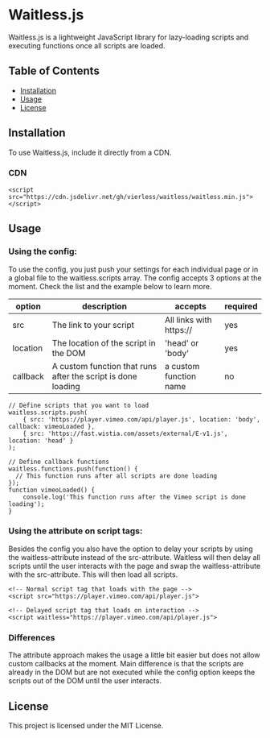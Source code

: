 # Waitless.js

Waitless.js is a lightweight JavaScript library for lazy-loading scripts and executing functions once all scripts are loaded.

## Table of Contents

- [Installation](#installation)
- [Usage](#usage)
- [License](#license)

## Installation

To use Waitless.js, include it directly from a CDN.

### CDN

```
<script src="https://cdn.jsdelivr.net/gh/vierless/waitless/waitless.min.js"></script>
```

## Usage

### Using the config:

To use the config, you just push your settings for each individual page or in a global file to the waitless.scripts array. The config accepts 3 options at the moment. Check the list and the example below to learn more.

| option | description | accepts | required |
|----------|----------|----------|----------|
| src | The link to your script | All links with https:// | yes |
| location | The location of the script in the DOM | 'head' or 'body' | yes |
| callback | A custom function that runs after the script is done loading | a custom function name | no |

```
// Define scripts that you want to load
waitless.scripts.push(
    { src: 'https://player.vimeo.com/api/player.js', location: 'body', callback: vimeoLoaded },
    { src: 'https://fast.wistia.com/assets/external/E-v1.js', location: 'head' }
);

// Define callback functions
waitless.functions.push(function() {
  // This function runs after all scripts are done loading
});
function vimeoLoaded() {
    console.log('This function runs after the Vimeo script is done loading');
}
```

### Using the attribute on script tags:

Besides the config you also have the option to delay your scripts by using the waitless-attribute instead of the src-attribute. Waitless will then delay all scripts until the user interacts with the page and swap the waitless-attribute with the src-attribute. This will then load all scripts.

```
<!-- Normal script tag that loads with the page -->
<script src="https://player.vimeo.com/api/player.js">

<!-- Delayed script tag that loads on interaction -->
<script waitless="https://player.vimeo.com/api/player.js">
```

### Differences

The attribute approach makes the usage a little bit easier but does not allow custom callbacks at the moment. Main difference is that the scripts are already in the DOM but are not executed while the config option keeps the scripts out of the DOM until the user interacts. 

## License

This project is licensed under the MIT License.
